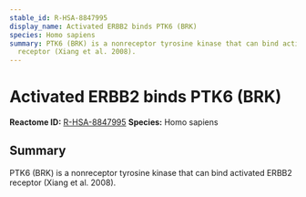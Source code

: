 ```yaml
---
stable_id: R-HSA-8847995
display_name: Activated ERBB2 binds PTK6 (BRK)
species: Homo sapiens
summary: PTK6 (BRK) is a nonreceptor tyrosine kinase that can bind activated ERBB2
  receptor (Xiang et al. 2008).
---
```


# Activated ERBB2 binds PTK6 (BRK)
**Reactome ID:** [R-HSA-8847995](https://reactome.org/content/detail/R-HSA-8847995)
**Species:** Homo sapiens

## Summary

PTK6 (BRK) is a nonreceptor tyrosine kinase that can bind activated ERBB2 receptor (Xiang et al. 2008).
